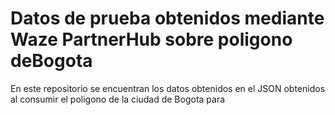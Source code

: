 # Datos de prueba obtenidos mediante Waze PartnerHub sobre poligono deBogota

En este repositorio se encuentran los datos obtenidos en el JSON obtenidos al consumir el poligono de la ciudad de Bogota para 

    
